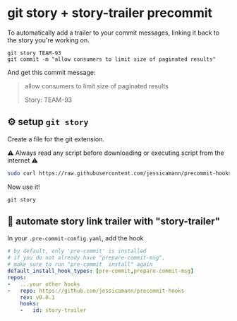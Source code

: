 # git story + story-trailer precommit

To automatically add a trailer to your commit messages, linking it back to the story you're working on.

```
git story TEAM-93
git commit -m "allow consumers to limit size of paginated results"
```

And get this commit message:

> allow consumers to limit size of paginated results
>
> Story: TEAM-93

## ⚙️ setup `git story`

Create a file for the git extension.

⚠️ Always read any script before downloading or executing script from the internet ⚠️

```zsh
sudo curl https://raw.githubusercontent.com/jessicamann/precommit-hooks/main/git-story-template -o /usr/local/bin/git-story && sudo chmod +x /usr/local/bin/git-story
```

Now use it!
```
git story
```

## 🤖 automate story link trailer with "story-trailer"

In your `.pre-commit-config.yaml`, add the hook

```yaml
# by default, only 'pre-commit' is installed
# if you do not already have "prepare-commit-msg",
# make sure to run "pre-commit  install" again
default_install_hook_types: [pre-commit,prepare-commit-msg]
repos:
-   ...your other hooks
-   repo: https://github.com/jessicamann/precommit-hooks
    rev: v0.0.1
    hooks:
    -   id: story-trailer
```
